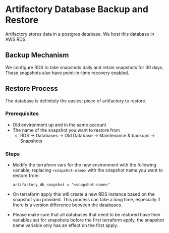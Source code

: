 # Artifactory Database Backup and Restore

Artifactory stores data in a postgres database. We host this database in AWS RDS.

## Backup Mechanism

We configure RDS to take snapshots daily and retain snapshots for 30 days. These snapshots also have point-in-time recovery enabled.

## Restore Process

The database is definitely the easiest piece of artifactory to restore.

### Prerequisites

- Old environment up and in the same account
- The name of the snapshot you want to restore from
  - RDS -> Databases -> Old Database -> Maintenance & backups -> Snapshots

### Steps

- Modify the terraform vars for the new environment with the following variable, replacing `<snapshot-name>` with the snapshot name you want to restore from:

  ```hcl
  artifactory_db_snapshot = "<snapshot-name>"
  ```

- On terraform apply this will create a new RDS instance based on the snapshot you provided. This process can take a long time, especially if there is a version difference between the databases.
- Please make sure that all databases that need to be restored have their variables set for snapshots before the first terraform apply, the snapshot name variable only has an effect on the first apply.
